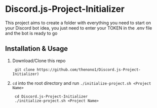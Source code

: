 # Discord.js-Project-Initializer
This project aims to create a folder with everything you need to start on your Discord bot idea, you just need to enter your TOKEN in the .env file and the bot is ready to go

## Installation & Usage
1. Download/Clone this repo

        git clone https://github.com/thenono1/Discord.js-Project-Initializer)
2. `cd` into the root directory and run `./initialize-project.sh <Project Name>`

        cd Discord.js-Project-Initializer
        ./initialize-project.sh <Project Name>
